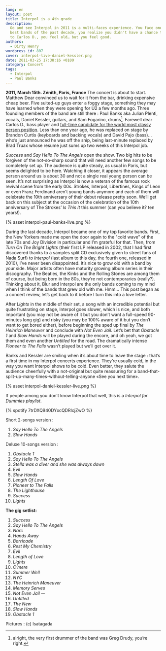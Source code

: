 ```yaml
---
lang: en
layout: post
title: Interpol is a 4th grade
description:
  Go and see Interpol in 2011 is a multi-faces experience. You face one of the
  best bands of the past decade, you realize you didn't have a chance to say bye
  to Carlos D., you feel old… but you feel good.
authors:
  - Dirty Henry
wordpress_id: 807
cover: interpol-live-daniel-kessler.png
date: 2011-03-25 17:38:16 +0100
category: Concert
tags:
  - Interpol
  - Paul Banks
---
```


**2011, March 15th. Zénith, Paris, France** The concert is about to start.
Matthew Dear convinced us to wait for it from the bar, drinking expensive cheap
beer. Five suited-up guys enter a foggy stage, something they may have learned
when they were opening for U2 a few months ago. Three founding members of the
band are still there : Paul Banks aka Julian Plenti, vocals, Daniel Kessler,
guitars, and Sam Fogarino, drums[^1]. Farewell dear Carlos D., bass player and
[full-time candidate for the world most classy person position][1]. Less than
one year ago, he was replaced on stage by Brandon Curtis (keyboards and backing
vocals) and David Pajo (bass)… who’s just announced he was off the ship, being
last-minute replaced by Brad Truax whose resume just sums up two weeks of this
Interpol job.

_Success_ and _Say Hello To The Angels_ open the show. Two big hits to be
forgiven of the not-so-sharp sound that will need another few songs to be
completely set up. The audience is quite steady, as usual in Paris, but seems
delighted to be here. Watching it closer, it appears the average person around
us is about 30 and not a single real young person can be seen. It’s not
surprising as Interpol is now a veteran of the famous rock revival scene from
the early 00s. Strokes, Interpol, Libertines, Kings of Leon or even Franz
Ferdinand aren’t young bands anymore and each of them will celebrate the 10th
anniversary of their debut release pretty soon. We’ll get back on this subject
at the occasion of the celebration of the 10th anniversary of The Strokes’ _Is
This It_ this summer (can you believe it? ten years!).

{% asset interpol-paul-banks-live.png %}

During the last decade, Interpol became one of my top favorite bands. First, the
New Yorkers made me open the door again to the "cold wave" of the late 70s and
Joy Division in particular and I’m grateful for that. Then, from _Turn On The
Bright Lights_ (their first LP released in 2002, that I had first discovered
thanks to a samples split CD exclusively given to street fans of Nada Surf) to
_Interpol_ (last album to this day, the fourth one, released in 2010), I’ve
never been disappointed. It’s nice to grow old with a band by your side. Major
artists often have maturity growing album series in their discography. The
Beatles, the Kinks and the Rolling Stones are among them of course, but being
born in the 80s, they’re not contemporaries (really?). Thinking about it, Blur
and Interpol are the only bands coming to my mind when I think of the bands that
grew old with me. Hmm… This post began as a concert review, let’s get back to it
before I turn this into a love letter.

After _Lights_ in the middle of their set, a song with an incredible potential
but quite frustrating on stage, Interpol goes slower, which is nice, and both
important (you may not be aware of it but you don’t want a full-speed 90-minutes
long gig) and risky (you may be 100% aware of it but you don’t want to get bored
either), before beginning the sped up final by _The Heinrich Maneuver_ and
conclude with _Not Even Jail_. Let’s bet that _Obstacle 1_ and _Slow Hands_ will
be played during the encore, and oh yeah, we got them and even another
_Untitled_ for the road. The dramatically intense _Pioneer to The Falls_ wasn’t
played but we’ll get over it.

Banks and Kessler are smiling when it’s about time to leave the stage : that’s a
first time in my Interpol concerts experience. They’re usually cold, in the way
you want Interpol shows to be cold. Even better, they salute the audience
cheerfully with a not-original but quite reassuring for a
band-that-split-up-many-times-without-telling-anyone «See you next time».

{% asset interpol-daniel-kessler-live.png %}

If people among you don’t know Interpol that well, this is a _Interpol for
Dummies playlist_.

{% spotify 7trDXQ940DYxcQDRIcjZwO %}

Short 2-songs version :

1. _Say Hello To The Angels_
1. _Slow Hands_

Deluxe 10-songs version :

1. _Obstacle 1_
1. _Say Hello To The Angels_
1. _Stella was a diver and she was always down_
1. _Evil_
1. _Slow Hands_
1. _Length Of Love_
1. _Pioneer to The Falls_
1. _The Lighthouse_
1. _Success_
1. _Lights_

**The gig setlist:**

1. _Success_
1. _Say Hello To The Angels_
1. _Narc_
1. _Hands Away_
1. _Barricade_
1. _Rest My Chemistry_
1. _Evil_
1. _Length of Love_
1. _Lights_
1. _C’mere_
1. _Summer Well_
1. _NYC_
1. _The Heinrich Maneuver_
1. _Memory Serves_
1. _Not Even Jail_ --
1. _Untitled_
1. _The New_
1. _Slow Hands_
1. _Obstacle 1_

Pictures : (c) Isatagada

[^1]: alright, the very first drummer of the band was Greg Drudy, you’re right.

[1]: https://www.google.fr/images?q=carlos+d+interpol

